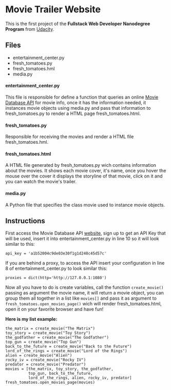 # Movie Trailer Website

This is the first project of the **Fullstack Web Developer Nanodegree Program** from [Udacity](https://udacity.com/course/full-stack-web-developer-nanodegree--nd004).

## Files

  * entertainment_center.py
  * fresh_tomatoes.py
  * fresh_tomatoes.hml
  * media.py

#### entertainment_center.py
This file is responsible for define a function that queries an online [Movie Database API](https://www.themoviedb.org/) for movie info, once it has the information needed, it instances movie objects using media.py and pass that information to fresh_tomatoes.py to render a HTML page fresh_tomatoes.html.

#### fresh_tomatoes.py
Responsible for receiving the movies and render a HTML file fresh_tomatoes.hml.

#### fresh_tomatoes.html
A HTML file generated by fresh_tomatoes.py wich contains information about the movies. It shows each movie cover, it's name, once you hover the mouse over the cover it displays the storyline of that movie, click on it and you can watch the movie's trailer.

#### media.py
A Python file that specifies the class movie used to instance movie objects.

## Instructions

First access the Movie Database API [website](https://www.themoviedb.org/), sign up to get an API Key that will be used, insert it into entertainment_center.py in line 10 so it will look similar to this:

`api_key = 'a1b52004c9de03e30f1g1d240c45d57c'`

If you are behind a proxy, to access the API insert your configuration in line 8 of entertainment_center.py to look similar this:

`proxies = dict(http='http://127.0.0.1:1080')`

Now all you have to do is create variables, call the function `create_movie()` passing as argument the movie name, it will return a movie object, you can group them all together in a list like `movies[]` and pass it as argument to `fresh_tomatoes.open_movies_page()` wich will render fresh_tomatoes.html, open it on your favorite browser and have fun!

**Here is my list example:**
```
the_matrix = create_movie("The Matrix")
toy_story = create_movie("Toy Story")
the_godfather = create_movie("The Godfather")
top_gun = create_movie("Top Gun")
back_to_the_future = create_movie("Back to the Future")
lord_of_the_rings = create_movie("Lord of the Rings")
alien = create_movie("Alien")
rocky_iv = create_movie("Rocky IV")
predator = create_movie("Predator")
movies = [the_matrix, toy_story, the_godfather,
          top_gun, back_to_the_future,
          lord_of_the_rings, alien, rocky_iv, predator]
fresh_tomatoes.open_movies_page(movies)
```
